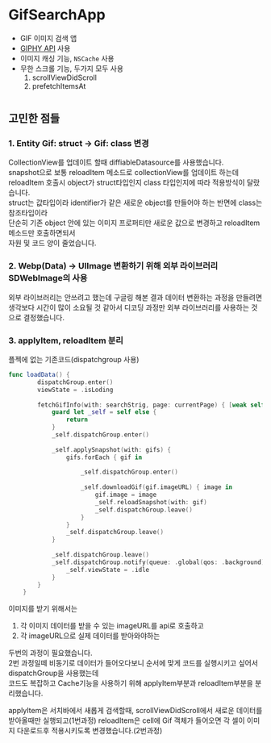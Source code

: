 # GifSearchApp
- GIF 이미지 검색 앱
- [GIPHY API](https://developers.giphy.com/) 사용
- 이미지 캐싱 기능, `NSCache` 사용
- 무한 스크롤 기능, 두가지 모두 사용
    1. scrollViewDidScroll
    2. prefetchItemsAt     

#
## 고민한 점들
### 1. Entity Gif: struct -> Gif: class 변경

CollectionView를 업데이트 할때 diffiableDatasource를 사용했습니다.  
snapshot으로 보통 reloadItem 메소드로 collectionView를 업데이트 하는데  
reloadItem 호출시 object가 struct타입인지 class 타입인지에 따라 적용방식이 달랐습니다.  
struct는 값타입이라 identifier가 같은 새로운 object를 만들어야 하는 반면에 class는 참조타입이라  
단순히 기존 object 안에 있는 이미지 프로퍼티만 새로운 값으로 변경하고 reloadItem 메소드만 호출하면되서  
자원 및 코드 양이 줄었습니다.

### 2. Webp(Data) -> UIImage 변환하기 위해 외부 라이브러리 SDWebImage의 사용
외부 라이브러리는 안쓰려고 했는데 구글링 해본 결과 데이터 변환하는 과정을 만들려면 생각보다 시간이 많이 소요될 것 같아서 디코딩 과정만 외부 라이브러리를 사용하는 것으로 결정했습니다.

### 3. applyItem, reloadItem 분리
플젝에 없는 기존코드(dispatchgroup 사용)
```swift
func loadData() {
        dispatchGroup.enter()
        viewState = .isLoding
        
        fetchGifInfo(with: searchStrig, page: currentPage) { [weak self] gifs in
            guard let _self = self else {
                return
            }
            _self.dispatchGroup.enter()
            
            _self.applySnapshot(with: gifs) {
                gifs.forEach { gif in
                    
                    _self.dispatchGroup.enter()
                    
                    _self.downloadGif(gif.imageURL) { image in
                        gif.image = image
                        _self.reloadSnapshot(with: gif)
                        _self.dispatchGroup.leave()
                    }
                }
                _self.dispatchGroup.leave()
            }
            
            _self.dispatchGroup.leave()
            _self.dispatchGroup.notify(queue: .global(qos: .background)) {
                _self.viewState = .idle
            }
        }
    }
```
이미지를 받기 위해서는  
1. 각 이미지 데이터를 받을 수 있는 imageURL를 api로 호출하고
2. 각 imageURL으로 실제 데이터를 받아와야하는  

두번의 과정이 필요했습니다.  
2번 과정일떼 비동기로 데이터가 들어오다보니 순서에 맞게 코드를 실행시키고 싶어서 dispatchGroup을 사용했는데  
코드도 복잡하고 Cache기능을 사용하기 위해 applyItem부분과 reloadItem부분을 분리했습니다.

applyItem은 서치바에서 새롭게 검색할때, scrollViewDidScroll에서 새로운 데이터를 받아올때만 실행되고(1번과정) reloadItem은 cell에 Gif 객체가 들어오면 각 셀이 이미지 다운로드후 적용시키도록 변경했습니다.(2번과정)